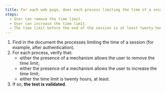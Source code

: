 ```yaml
---
title: For each web page, does each process limiting the time of a session satisfy one of these conditions (except in special cases)?
steps:
  - User can remove the time limit.
  - User can increase the time limit.
  - The time limit before the end of the session is at least twenty hours.
---
```


1. Find in the document the processes limiting the time of a session (for example, after authentication).
2. For each process, verify that:
   - either the presence of a mechanism allows the user to remove the time limit;
   - either the presence of a mechanism allows the user to increase the time limit;
   - either the time limit is twenty hours, at least.
3. If so, **the test is validated**.
